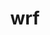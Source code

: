 ---
title: "wrf"
layout: cache
categories: [package, develop-2023-11-05]
meta: {"versions": ["4.5.1"], "compilers": ["gcc@=7.3.1"], "oss": ["amzn2"], "platforms": ["linux"], "targets": ["aarch64", "neoverse_n1", "x86_64_v3"], "stacks": ["aws-isc", "aws-isc-aarch64", "root"], "num_specs": 3, "num_specs_by_stack": {"root": 3, "aws-isc-aarch64": 2, "aws-isc": 1}}
spec_details: [{"hash": "y6qrpgmuedvdbrxs3r2rp7u7zn3pemxr", "compiler": "gcc@=7.3.1", "versions": ["4.5.1"], "os": "amzn2", "platform": "linux", "target": "aarch64", "variants": ["~adios2", "build_system=generic", "build_type='dm+sm'", "~chem", "compile_type=em_real", "nesting=basic", "~netcdf_classic", "patches=29af725,68548f6,908c718,e07c39c,e4971f6,e6f3db3,f3dd50d", "+pnetcdf"], "stacks": ["root", "aws-isc-aarch64"], "size": "-", "tarball": "https://binaries.spack.io/releases/develop-2023-11-05/build_cache/linux-amzn2-aarch64/gcc-7.3.1/wrf-4.5.1/linux-amzn2-aarch64-gcc-7.3.1-wrf-4.5.1-y6qrpgmuedvdbrxs3r2rp7u7zn3pemxr.spack"}, {"hash": "5srddf752c2gmocw5m5hj6yiec7z4gxa", "compiler": "gcc@=7.3.1", "versions": ["4.5.1"], "os": "amzn2", "platform": "linux", "target": "neoverse_n1", "variants": ["~adios2", "build_system=generic", "build_type='dm+sm'", "~chem", "compile_type=em_real", "nesting=basic", "~netcdf_classic", "patches=29af725,68548f6,908c718,e07c39c,e4971f6,e6f3db3,f3dd50d", "+pnetcdf"], "stacks": ["root", "aws-isc-aarch64"], "size": "-", "tarball": "https://binaries.spack.io/releases/develop-2023-11-05/build_cache/linux-amzn2-neoverse_n1/gcc-7.3.1/wrf-4.5.1/linux-amzn2-neoverse_n1-gcc-7.3.1-wrf-4.5.1-5srddf752c2gmocw5m5hj6yiec7z4gxa.spack"}, {"hash": "cwz3kbrharosmmqoarhl4ldsfzbcivmc", "compiler": "gcc@=7.3.1", "versions": ["4.5.1"], "os": "amzn2", "platform": "linux", "target": "x86_64_v3", "variants": ["~adios2", "build_system=generic", "build_type='dm+sm'", "~chem", "compile_type=em_real", "nesting=basic", "~netcdf_classic", "patches=29af725,68548f6,908c718,e07c39c,e4971f6,e6f3db3,f3dd50d", "+pnetcdf"], "stacks": ["root", "aws-isc"], "size": "-", "tarball": "https://binaries.spack.io/releases/develop-2023-11-05/build_cache/linux-amzn2-x86_64_v3/gcc-7.3.1/wrf-4.5.1/linux-amzn2-x86_64_v3-gcc-7.3.1-wrf-4.5.1-cwz3kbrharosmmqoarhl4ldsfzbcivmc.spack"}]
---